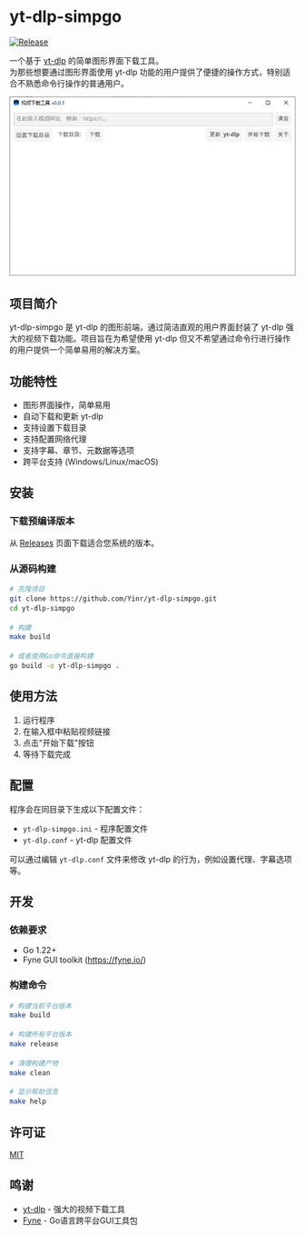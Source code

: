 # yt-dlp-simpgo

[![Release](https://github.com/Yinr/yt-dlp-simpgo/actions/workflows/release.yml/badge.svg)](https://github.com/Yinr/yt-dlp-simpgo/actions/workflows/release.yml)

一个基于 [yt-dlp](https://github.com/yt-dlp/yt-dlp) 的简单图形界面下载工具。  
为那些想要通过图形界面使用 yt-dlp 功能的用户提供了便捷的操作方式，特别适合不熟悉命令行操作的普通用户。

![界面截图](./res/screenshot.png) <!-- 需要替换为实际截图，显示应用主界面 -->

## 项目简介

yt-dlp-simpgo 是 yt-dlp 的图形前端，通过简洁直观的用户界面封装了 yt-dlp 强大的视频下载功能。项目旨在为希望使用 yt-dlp 但又不希望通过命令行进行操作的用户提供一个简单易用的解决方案。

## 功能特性

- 图形界面操作，简单易用
- 自动下载和更新 yt-dlp
- 支持设置下载目录
- 支持配置网络代理
- 支持字幕、章节、元数据等选项
- 跨平台支持 (Windows/Linux/macOS)

## 安装

### 下载预编译版本

从 [Releases](./releases) 页面下载适合您系统的版本。

### 从源码构建

```bash
# 克隆项目
git clone https://github.com/Yinr/yt-dlp-simpgo.git
cd yt-dlp-simpgo

# 构建
make build

# 或者使用Go命令直接构建
go build -o yt-dlp-simpgo .
```

## 使用方法

1. 运行程序
2. 在输入框中粘贴视频链接
3. 点击"开始下载"按钮
4. 等待下载完成

## 配置

程序会在同目录下生成以下配置文件：

- `yt-dlp-simpgo.ini` - 程序配置文件
- `yt-dlp.conf` - yt-dlp 配置文件

可以通过编辑 `yt-dlp.conf` 文件来修改 yt-dlp 的行为，例如设置代理、字幕选项等。

## 开发

### 依赖要求

- Go 1.22+
- Fyne GUI toolkit (https://fyne.io/)

### 构建命令

```bash
# 构建当前平台版本
make build

# 构建所有平台版本
make release

# 清理构建产物
make clean

# 显示帮助信息
make help
```

## 许可证

[MIT](LICENSE)

## 鸣谢

- [yt-dlp](https://github.com/yt-dlp/yt-dlp) - 强大的视频下载工具
- [Fyne](https://fyne.io/) - Go语言跨平台GUI工具包